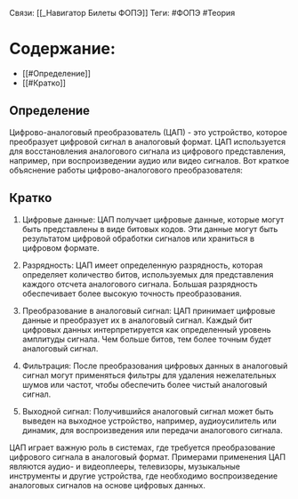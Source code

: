 Связи: [[_Навигатор Билеты ФОПЭ]]
Теги: #ФОПЭ #Теория 

# Содержание:
- [[#Определение]]
- [[#Кратко]]

## Определение

Цифрово-аналоговый преобразователь (ЦАП) - это устройство, которое преобразует цифровой сигнал в аналоговый формат. ЦАП используется для восстановления аналогового сигнала из цифрового представления, например, при воспроизведении аудио или видео сигналов. Вот краткое объяснение работы цифрово-аналогового преобразователя:

## Кратко
1. Цифровые данные: ЦАП получает цифровые данные, которые могут быть представлены в виде битовых кодов. Эти данные могут быть результатом цифровой обработки сигналов или храниться в цифровом формате.

2. Разрядность: ЦАП имеет определенную разрядность, которая определяет количество битов, используемых для представления каждого отсчета аналогового сигнала. Большая разрядность обеспечивает более высокую точность преобразования.

3. Преобразование в аналоговый сигнал: ЦАП принимает цифровые данные и преобразует их в аналоговый сигнал. Каждый бит цифровых данных интерпретируется как определенный уровень амплитуды сигнала. Чем больше битов, тем более точным будет аналоговый сигнал.

4. Фильтрация: После преобразования цифровых данных в аналоговый сигнал могут применяться фильтры для удаления нежелательных шумов или частот, чтобы обеспечить более чистый аналоговый сигнал.

5. Выходной сигнал: Получившийся аналоговый сигнал может быть выведен на выходное устройство, например, аудиоусилитель или динамик, для воспроизведения или передачи аналогового сигнала.

ЦАП играет важную роль в системах, где требуется преобразование цифрового сигнала в аналоговый формат. Примерами применения ЦАП являются аудио- и видеоплееры, телевизоры, музыкальные инструменты и другие устройства, где необходимо воспроизведение аналоговых сигналов на основе цифровых данных.